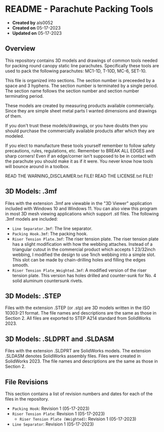 # README - Parachute Packing Tools

* **Created by** als0052
* **Created on** 05-17-2023
* **Updated on** 05-17-2023


## Overview
This repository contains 3D models and drawings of common tools needed for packing round canopy static line parachutes. Specifically these tools are used to pack the following parachutes: MC1-1D, T-10D, MC-6, SET-10.

This file is organized into sections. The section number is preceeded by a space and 3 hyphens. The section number is terminated by a single period. The section name follows the section number and section number terminating period.

These models are created by measuring products available commercially. Since they are simple sheet metal parts I wanted dimensions and drawings of them. 

If you don't trust these models/drawings, or you have doubts then you should purchase the commercially available products after which they are modeled. 

If you elect to manufacture these tools yourself remember to follow safety precautions, rules, regulations, etc. Remember to BREAK ALL EDGES and sharp corners! Even if an edge/corner isn't supposed to be in contact with the parachute you should make it as if it were. You never know how tools will bounce around in a toolbox. 

READ THE WARNING_DISCLAIMER.txt FILE!
READ THE LICENSE.txt FILE!


## 3D Models: .3mf
Files with the extension .3mf are viewable in the "3D Viewer" application included with Windows 10 and Windows 11. You can also view this program in most 3D mesh viewing applications which support .stl files. The following .3mf models are included:

* `Line Separator.3mf`: The line separator.
* `Packing Hook.3mf`: The packing hook.
* `Riser Tension Plate.3mf`: The riser tension plate. The riser tension plate has a slight modification with how the webbing attaches. Instead of a triangular cutout in the commercial product which accepts 1 23/32inch webbing, I modified the design to use 1inch webbing into a simple slot. This slot can be made by chain-drilling holes and filling the edges smooth.
* `Riser Tension Plate_Weighted.3mf`: A modified version of the riser tension plate. This version has holes drilled and counter-sunk for No. 4 solid aluminum countersunk rivets.


## 3D Models: .STEP
Files with the extension .STEP (or .stp) are 3D models written in the ISO 10303-21 format. The file names and descriptions are the same as those in Section 2. All files are exported to STEP A214 standard from SolidWorks 2023.


## 3D Models: .SLDPRT and .SLDASM
Files with the extension .SLDPRT are SolidWorks models. The extension .SLDASM denotes SolidWorks assembly files. Files were created in SolidWorks 2023. The file names and descriptions are the same as those in Section 2.


## File Revisions
This section contains a list of revision numbers and dates for each of the files in the repository.

* `Packing Hook`: Revision 1 (05-17-2023)
* `Riser Tension Plate`: Revision 1 (05-17-2023)
  * `Riser Tension Plate (Weighted)`: Revision 1 (05-17-2023)
* `Line Separator`: Revision 1 (05-17-2023)
